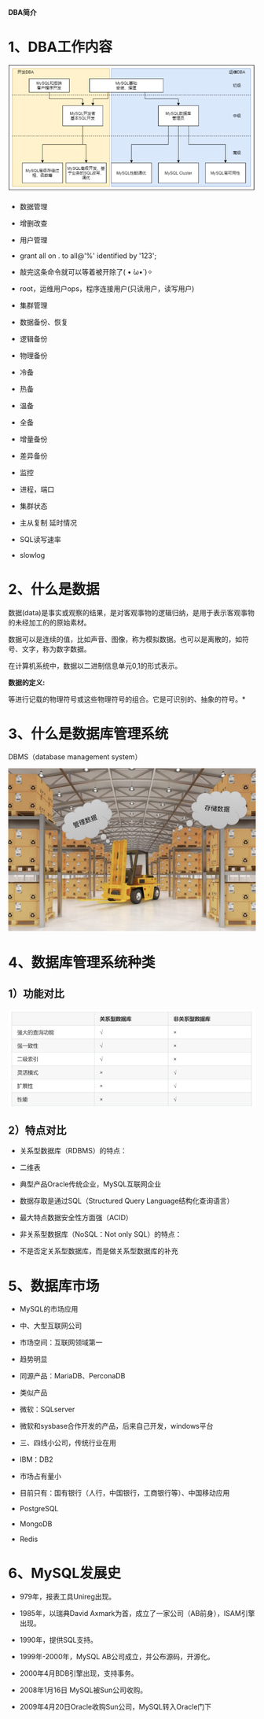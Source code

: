 **DBA简介**

# 1、DBA工作内容

![](images/WEBRESOURCEc1d1e9c2bd6f2e43fb6d1adb0c12b6b4截图.png)

- 数据管理

- 增删改查

- 用户管理

- grant all on . to all@'%' identified by '123';

- 敲完这条命令就可以等着被开除了( • ̀ω•́ )✧

- root，运维用户ops，程序连接用户(只读用户，读写用户)

- 集群管理

- 数据备份、恢复

- 逻辑备份

- 物理备份

- 冷备

- 热备

- 温备

- 全备

- 增量备份

- 差异备份

- 监控

- 进程，端口

- 集群状态

- 主从复制 延时情况

- SQL读写速率

- slowlog

# 2、什么是数据

数据(data)是事实或观察的结果，是对客观事物的逻辑归纳，是用于表示客观事物的未经加工的的原始素材。

数据可以是连续的值，比如声音、图像，称为模拟数据。也可以是离散的，如符号、文字，称为数字数据。

在计算机系统中，数据以二进制信息单元0,1的形式表示。

**数据的定义:**

等进行记载的物理符号或这些物理符号的组合。它是可识别的、抽象的符号。*

# 3、什么是数据库管理系统

DBMS（database management system）

![](images/WEBRESOURCE088a3b26a7d57e5fd53fd1ef546e858c截图.png)

# 4、数据库管理系统种类

## 1）功能对比

![](images/WEBRESOURCE2693f4b5c1e528c6cbfc3e1bed4cac1b截图.png)

## 2）特点对比

- 关系型数据库（RDBMS）的特点：

- 二维表

- 典型产品Oracle传统企业，MySQL互联网企业

- 数据存取是通过SQL（Structured Query Language结构化查询语言）

- 最大特点数据安全性方面强（ACID）

- 非关系型数据库（NoSQL：Not only SQL）的特点：

- 不是否定关系型数据库，而是做关系型数据库的补充

# 5、数据库市场

- MySQL的市场应用

- 中、大型互联网公司

- 市场空间：互联网领域第一

- 趋势明显

- 同源产品：MariaDB、PerconaDB

- 类似产品

- 微软：SQLserver

- 微软和sysbase合作开发的产品，后来自己开发，windows平台

- 三、四线小公司，传统行业在用

- IBM：DB2

- 市场占有量小

- 目前只有：国有银行（人行，中国银行，工商银行等）、中国移动应用

- PostgreSQL

- MongoDB

- Redis

# 6、MySQL发展史

- 979年，报表工具Unireg出现。

- 1985年，以瑞典David Axmark为首，成立了一家公司（AB前身），ISAM引擎出现。

- 1990年，提供SQL支持。

- 1999年-2000年，MySQL AB公司成立，并公布源码，开源化。

- 2000年4月BDB引擎出现，支持事务。

- 2008年1月16日 MySQL被Sun公司收购。

- 2009年4月20日Oracle收购Sun公司，MySQL转入Oracle门下
